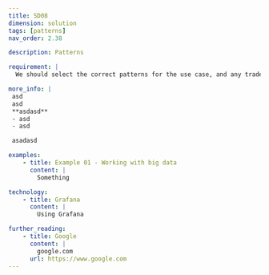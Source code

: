 ```yaml
---
title: SD08
dimension: solution
tags: [patterns]
nav_order: 2.38

description: Patterns

requirement: |
  We should select the correct patterns for the use case, and any trade-offs justified and agreed.

more_info: |
 asd
 asd
 **asdasd**
 - asd 
 - asd

 asadasd

examples: 
    - title: Example 01 - Working with big data
      content: |
        Something

technology:
    - title: Grafana
      content: |
        Using Grafana

further_reading:
    - title: Google
      content: |
        google.com
      url: https://www.google.com
---
```

